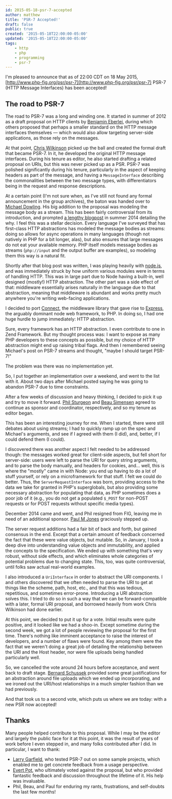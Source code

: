 ```yaml
---
id: 2015-05-18-psr-7-accepted
author: matthew
title: 'PSR-7 Accepted!'
draft: false
public: true
created: '2015-05-18T22:00:00-05:00'
updated: '2015-05-18T22:00:00-05:00'
tags:
    - http
    - php
    - programming
    - psr-7
---
```

I'm pleased to announce that as of 22:00 CDT on 18 May 2015,
[http://www.php-fig.org/psr/psr-7](http://www.php-fig.org/psr/psr-7) PSR-7
(HTTP Message Interfaces) has been accepted!

<!--- EXTENDED -->

The road to PSR-7
-----------------

The road to PSR-7 was a long and winding one. It started in summer of 2012 as a
draft proposal on HTTP clients by [Benjamin Eberlei](http://www.whitewashing.de/),
during which others proposed that perhaps a smaller standard on the HTTP
message interfaces themselves — which would also allow targeting server-side
applications, as those rely on the messages.

At that point, [Chris Wilkinson](https://github.com/thewilkybarkid) picked up
the ball and created the formal draft that became PSR-7. In it, he developed
the original HTTP message interfaces. During his tenure as editor, he also
started drafting a related proposal on URIs, but this was never picked up as a
PSR. PSR-7 was polished significantly during his tenure, particularly in the
aspect of keeping headers as part of the message, and having a
`MessageInterface` describing the commonalities between the two message types,
with differentiators being in the request and response descriptions.

At a certain point (I'm not sure when, as I've still not found any formal
announcement in the group archives), the baton was handed over to
[Michael Dowling](http://mtdowling.com/). His big addition to the proposal was
modeling the message body as a stream. This has been fairly controversial from
its introduction, and prompted [a lengthy blogpost](http://mtdowling.com/blog/2014/07/03/a-case-for-higher-level-php-streams/)
in summer 2014 detailing the why. I feel this was a stellar decision. Every
language I've surveyed that has first-class HTTP abstractions has modeled the
message bodies as streams: doing so allows for async operations in many
languages (though not natively in PHP for a bit longer, alas), but also ensures
that large messages do not eat your available memory. PHP itself models message
bodies as streams (`php://input` and the output buffer are examples), so
modeling them this way is a natural fit.

Shortly after that blog post was written, I was playing heavily with
[node.js](https://nodejs.org), and was immediately struck by how uniform
various modules were in terms of handling HTTP. This was in large part due to
Node having a built-in, well designed (mostly!) HTTP abstraction. The other
part was a side effect of that: middleware essentially arises naturally in the
language due to that abstraction, meaning that middleware is abundant and works
pretty much anywhere you're writing web-facing applications.

I decided to port [Connect](https://github.com/senchalabs/connect), the
middleware library that gave rise to [Express](http://expressjs.com/), the
arguably dominant node web framework, to PHP. In doing so, I had one huge
hurdle to jump immediately: HTTP abstraction.

Sure, every framework has an HTTP abstraction. I even contribute to one in Zend
Framework. But my thought process was: I want to expose as many PHP developers
to these concepts as possible, but my choice of HTTP abstraction might end up
raising tribal flags. And then I remembered seeing Michael's post on PSR-7
streams and thought, "maybe I should target PSR-7!"

The problem was there was no implementation yet.

So, I put together an implementation over a weekend, and went to the list with
it. About two days after Michael posted saying he was going to abandon PSR-7
due to time constraints.

After a few weeks of discussion and heavy thinking, I decided to pick it up and
try to move it forward. [Phil Sturgeon](https://philsturgeon.uk/) and
[Beau Simensen](https://beau.io) agreed to continue as sponsor and coordinator,
respectively, and so my tenure as editor began.

This has been an interesting journey for me. When I started, there were still
debates about using streams; I had to quickly ramp up on the spec and Michael's
arguments, and see if I agreed with them (I did), and, better, if I could
defend them (I could).

I discovered there was another aspect I felt needed to be addressed though: the
messages worked great for client-side aspects, but fell short for server-side:
users were left to parse the URI for query string arguments, and to parse the
body manually, and headers for cookies, and… well, this is where the "mostly"
came in with Node: you end up having to do a lot of stuff yourself, or rely on
a microframework for that stuff. I felt we could do better. Thus, the
`ServerRequestInterface` was born, providing access to the data we take for
granted in PHP's superglobals, but also providing some necessary abstraction
for populating that data, as PHP sometimes does a poor job of it (e.g., you do
not get a populated `$_POST` for non-POST requests or for POST requests without
specific media types).

December 2014 came and went, and Phil resigned from FIG, leaving me in need of
an additional sponsor. [Paul M Jones](http://paul-m-jones.com) graciously
stepped up.

The server request additions had a fair bit of back and forth, but gained
consensus in the end. Except that a certain amount of feedback concerned the
fact that these were value objects, but mutable. So, in January, I took a deep
dive into understanding value objects and immutability, and applied the
concepts to the specification. We ended up with something that's very robust,
without side effects, and which eliminates whole categories of potential
problems due to changing state. This, too, was quite controversial, until folks
saw actual real-world examples.

I also introduced a `UriInterface` in order to abstract the URI components. I
and others discovered that we often needed to parse the URI to get at things
like the scheme, path, host, etc., and that this was tedious, repetitious, and
sometimes error-prone. Introducing a URI abstraction solves this. I tried to do
so in such a way that we can be forward-compatible with a later, formal URI
proposal, and borrowed heavily from work Chris Wilkinson had done earlier.

At this point, we decided to put it up for a vote. Initial results were quite
positive, and it looked like we had a shoo-in. Except sometime during the
second week, we got a lot of people reviewing the proposal for the first time.
There's nothing like imminent acceptance to raise the interest of developers,
and a number of flaws were found. Key among them were the fact that we weren't
doing a great job of detailing the relationship between the URI and the Host
header, nor were file uploads being handled particularly well.

So, we cancelled the vote around 24 hours before acceptance, and went back to
draft stage. [Bernard Schussek](http://webmozarts.com/) provided some great
justifications for an abstraction around file uploads which we ended up
incorporating, and we ironed out the URI/host relationships in a much simpler
fashion than we had previously.

And that took us to a second vote, which puts us where we are today: with a new
PSR now accepted!

Thanks
------

Many people helped contribute to this proposal. While I may be the editor and
largely the public face for it at this point, it was the result of years of
work before I even stepped in, and many folks contributed after I did. In
particular, I want to thank:

- [Larry Garfield](http://wwww.garfieldtech.com/), who tested PSR-7 out on some
  sample projects, which enabled me to get concrete feedback from a usage
  perspective.
- [Evert Pot](http://evertpot.com), who ultimately voted against the proposal,
  but who provided fantastic feedback and discussion throughout the lifetime of
  it. His help was invaluable.
- Phil, Beau, and Paul for enduring my rants, frustrations, and self-doubts the
  last few months!
